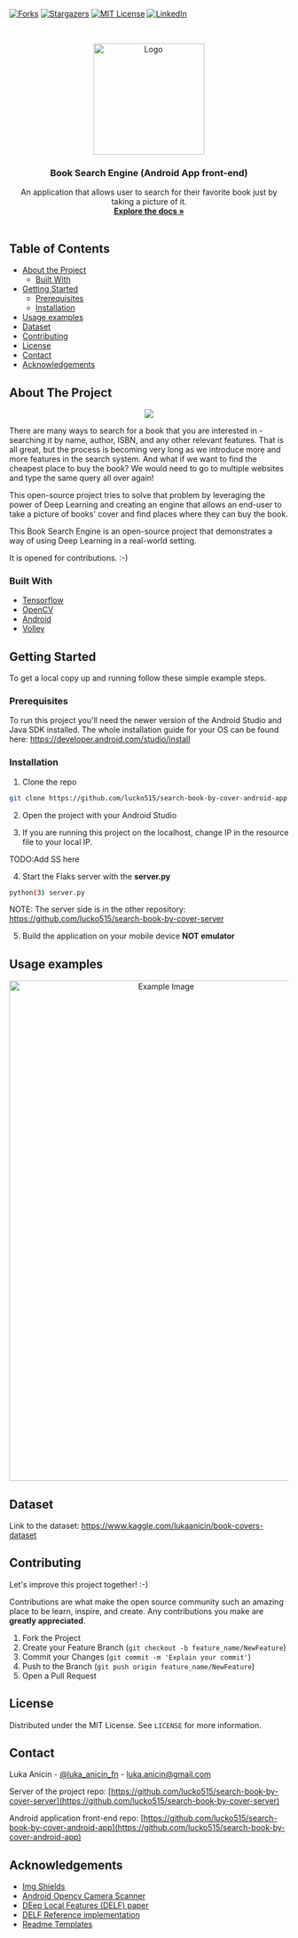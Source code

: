 [![Forks][forks-shield]][forks-url]
[![Stargazers][stars-shield]][stars-url]
[![MIT License][license-shield]][license-url]
[![LinkedIn][linkedin-shield]][linkedin-url]



<!-- PROJECT LOGO -->
<br />
<p align="center">
  <a href="https://github.com/lucko515/search-book-by-cover-server">
    <img src="readme_mats/Icon.png" alt="Logo" width="200" height="200">
  </a>

  <h3 align="center">Book Search Engine (Android App front-end)</h3>

  <p align="center">
    An application that allows user to search for their favorite book just by taking a picture of it.
    <br />
    <a href="https://github.com/lucko515/search-book-by-cover-server"><strong>Explore the docs »</strong></a>
    <br />
    <br />
  </p>
</p>



<!-- TABLE OF CONTENTS -->
## Table of Contents

* [About the Project](#about-the-project)
  * [Built With](#built-with)
* [Getting Started](#getting-started)
  * [Prerequisites](#prerequisites)
  * [Installation](#installation)
* [Usage examples](#usage-examples)
* [Dataset](#dataset)
* [Contributing](#contributing)
* [License](#license)
* [Contact](#contact)
* [Acknowledgements](#acknowledgements)



<!-- ABOUT THE PROJECT -->
## About The Project

<p align="center">
<img src="readme_mats/project_demo.gif"></img>
</p>

There are many ways to search for a book that you are interested in -  searching it by name, author, ISBN, and any other relevant features. That is all great, but the process is becoming very long as we introduce more and more features in the search system. And what if we want to find the cheapest place to buy the book? We would need to go to multiple websites and type the same query all over again! 

This open-source project tries to solve that problem by leveraging the power of Deep Learning and creating an engine that allows an end-user to take a picture of books' cover and find places where they can buy the book. 

This Book Search Engine is an open-source project that demonstrates a way of using Deep Learning in a real-world setting. 

It is opened for contributions. :-)


### Built With
* [Tensorflow](https://www.tensorflow.org/)
* [OpenCV](https://opencv.org/)
* [Android](https://developer.android.com/guide)
* [Volley](https://developer.android.com/training/volley)



<!-- GETTING STARTED -->
## Getting Started

To get a local copy up and running follow these simple example steps.

### Prerequisites

To run this project you'll need the newer version of the Android Studio and Java SDK installed.
The whole installation guide for your OS can be found here: https://developer.android.com/studio/install

### Installation

1. Clone the repo
```sh
git clone https://github.com/lucko515/search-book-by-cover-android-app.git
```
2. Open the project with your Android Studio

3. If you are running this project on the localhost, change IP in the resource file to your local IP.

TODO:Add SS here

4. Start the Flaks server with the **server.py**
```sh
python(3) server.py
```
NOTE: The server side is in the other repository: https://github.com/lucko515/search-book-by-cover-server

5. Build the application on your mobile device **NOT emulator**


<!-- USAGE EXAMPLES -->
## Usage examples

<p align="center"> 
   <img src="readme_mats/book_search_examples.jpg" alt="Example Image" width="550" height="900">
</p>
  
<!-- DATASET -->
## Dataset

Link to the dataset: https://www.kaggle.com/lukaanicin/book-covers-dataset

<!-- CONTRIBUTING -->
## Contributing

Let's improve this project together! :-)

Contributions are what make the open source community such an amazing place to be learn, inspire, and create. Any contributions you make are **greatly appreciated**. 

1. Fork the Project
2. Create your Feature Branch (`git checkout -b feature_name/NewFeature`)
3. Commit your Changes (`git commit -m 'Explain your commit'`)
4. Push to the Branch (`git push origin feature_name/NewFeature`)
5. Open a Pull Request



<!-- LICENSE -->
## License

Distributed under the MIT License. See `LICENSE` for more information.



<!-- CONTACT -->
## Contact

Luka Anicin - [@luka_anicin_fn](https://twitter.com/luka_anicin_fn) - luka.anicin@gmail.com

Server of the project repo: [https://github.com/lucko515/search-book-by-cover-server](https://github.com/lucko515/search-book-by-cover-server)

Android application front-end repo: [https://github.com/lucko515/search-book-by-cover-android-app](https://github.com/lucko515/search-book-by-cover-android-app)



<!-- ACKNOWLEDGEMENTS -->
## Acknowledgements
* [Img Shields](https://shields.io)
* [Android Opencv Camera Scanner](https://github.com/aashari/android-opencv-camera-scanner)
* [DEep Local Features (DELF) paper](https://arxiv.org/pdf/1612.06321.pdf)
* [DELF Reference implementation](https://www.dlology.com/blog/easy-landmark-image-recognition-with-tensorflow-hub-delf-module/)
* [Readme Templates](https://github.com/othneildrew)





<!-- MARKDOWN LINKS & IMAGES -->
[forks-shield]: https://img.shields.io/github/forks/lucko515/search-book-by-cover-android-app.svg?style=flat-square
[forks-url]: https://github.com/othneildrew/search-book-by-cover-android-app/network/members
[stars-shield]: https://img.shields.io/github/stars/lucko515/search-book-by-cover-android-app.svg?style=flat-square
[stars-url]: https://github.com/othneildrew/search-book-by-cover-android-app/stargazers
[license-shield]: https://img.shields.io/github/license/lucko515/search-book-by-cover-android-app.svg?style=flat-square
[license-url]: https://github.com/lucko515/search-book-by-cover-android-app/blob/master/LICENSE.txt
[linkedin-shield]: https://img.shields.io/badge/-LinkedIn-black.svg?style=flat-square&logo=linkedin&colorB=555
[linkedin-url]: https://www.linkedin.com/in/luka-anicin/
